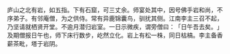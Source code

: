 庐山之北有岩，如五指。下有石窟，可三丈余。师宴处其中，因号佛手岩和尚，不序弟子。有邻庵僧，为之供侍。常有异鹿锦囊鸟，驯扰其侧。江南李主三召不起，乃坚请就栖贤开堂。不逾月潜归岩室。一日示微疾，谓旁僧曰：​「日午吾去矣。​」及期僧报日午也，师下床行数步，屹然立化。岩上有松一株，同日枯槁。李主备香薪茶毗，塔于岩阴。